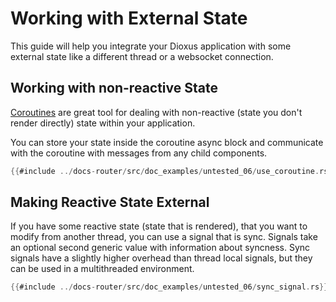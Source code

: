 # Working with External State

This guide will help you integrate your Dioxus application with some external state like a different thread or a websocket connection.

## Working with non-reactive State

[Coroutines](../../../reference/use_coroutine.md) are great tool for dealing with non-reactive (state you don't render directly) state within your application.


You can store your state inside the coroutine async block and communicate with the coroutine with messages from any child components.

```rust
{{#include ../docs-router/src/doc_examples/untested_06/use_coroutine.rs:use_coroutine}}
```

## Making Reactive State External

If you have some reactive state (state that is rendered), that you want to modify from another thread, you can use a signal that is sync. Signals take an optional second generic value with information about syncness. Sync signals have a slightly higher overhead than thread local signals, but they can be used in a multithreaded environment.

```rust
{{#include ../docs-router/src/doc_examples/untested_06/sync_signal.rs}}
```
